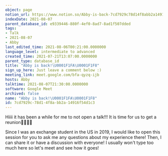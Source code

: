 ```yaml
---
object: page
notion_url: https://www.notion.so/Abby-is-back-7cd7929c78d14f8abb2a14916f54d1c3
indexDate: 2021-08-07
parent_database_id: e9339446-880f-4ef0-8ad7-8ad1f507dded
tags:
- Talk
- 2021-08-07
- Abby
last_edited_time: 2021-08-06T00:21:00.0000000
language_level: intermediate to advanced
created_time: 2021-07-21T13:07:00.0000000
parent_type: database_id
title: "Abby is back!\U0001F1FA\U0001F1F8"
sign_up_here: Just leave a comment below :)
meeting_link: meet.google.com/bfa-qyzq-ijb
hosts: Abby
talktime: 2021-08-07T21:30:00.0000000
software: Google Meet
archived: false
name: "Abby is back!\U0001F1FA\U0001F1F8"
id: 7cd7929c-78d1-4f8a-bb2a-14916f54d1c3
---
```


Hiiii it has been a while for me to not open a talk!!!
It is time for us to get a reunion🥰🥰👌🏻

Since I was an exchange student in the US in 2019, I would like to open this session for you to ask me any questions about my experience there! Then, I can share it or have a discussion with everyone! I usually won't type too much here so let's meet and see how it goes!







